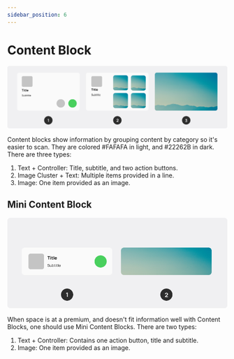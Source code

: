 ```yaml
---
sidebar_position: 6
---
```


# Content Block

![Content Block](/assets/content_blocks.png)

Content blocks show information by grouping content by category so it's easier to scan. They are colored #FAFAFA in light, and #22262B in dark. There are three types:

1. Text + Controller: Title, subtitle, and two action buttons.
2. Image Cluster + Text: Multiple items provided in a line.
3. Image: One item provided as an image.

## Mini Content Block

![Mini Content Block](/assets/mini_content_blocks.png)

When space is at a premium, and doesn't fit information well with Content Blocks, one should use Mini Content Blocks. There are two types:

1. Text + Controller: Contains one action button, title and subtitle.
2. Image: One item provided as an image.
